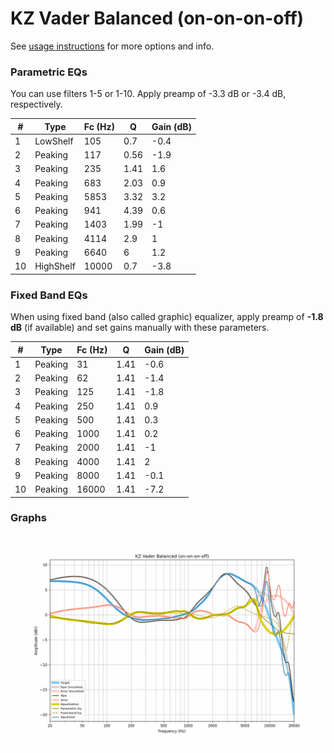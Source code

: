 # KZ Vader Balanced (on-on-on-off)
See [usage instructions](https://github.com/jaakkopasanen/AutoEq#usage) for more options and info.

### Parametric EQs
You can use filters 1-5 or 1-10. Apply preamp of -3.3 dB or -3.4 dB, respectively.

|   # | Type      |   Fc (Hz) |    Q |   Gain (dB) |
|-----|-----------|-----------|------|-------------|
|   1 | LowShelf  |       105 | 0.7  |        -0.4 |
|   2 | Peaking   |       117 | 0.56 |        -1.9 |
|   3 | Peaking   |       235 | 1.41 |         1.6 |
|   4 | Peaking   |       683 | 2.03 |         0.9 |
|   5 | Peaking   |      5853 | 3.32 |         3.2 |
|   6 | Peaking   |       941 | 4.39 |         0.6 |
|   7 | Peaking   |      1403 | 1.99 |        -1   |
|   8 | Peaking   |      4114 | 2.9  |         1   |
|   9 | Peaking   |      6640 | 6    |         1.2 |
|  10 | HighShelf |     10000 | 0.7  |        -3.8 |

### Fixed Band EQs
When using fixed band (also called graphic) equalizer, apply preamp of **-1.8 dB** (if available) and set gains manually with these parameters.

|   # | Type    |   Fc (Hz) |    Q |   Gain (dB) |
|-----|---------|-----------|------|-------------|
|   1 | Peaking |        31 | 1.41 |        -0.6 |
|   2 | Peaking |        62 | 1.41 |        -1.4 |
|   3 | Peaking |       125 | 1.41 |        -1.8 |
|   4 | Peaking |       250 | 1.41 |         0.9 |
|   5 | Peaking |       500 | 1.41 |         0.3 |
|   6 | Peaking |      1000 | 1.41 |         0.2 |
|   7 | Peaking |      2000 | 1.41 |        -1   |
|   8 | Peaking |      4000 | 1.41 |         2   |
|   9 | Peaking |      8000 | 1.41 |        -0.1 |
|  10 | Peaking |     16000 | 1.41 |        -7.2 |

### Graphs
![](./KZ%20Vader%20Balanced%20(on-on-on-off).png)
